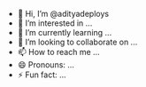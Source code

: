 - 👋 Hi, I’m @adityadeploys
- 👀 I’m interested in ...
- 🌱 I’m currently learning ...
- 💞️ I’m looking to collaborate on ...
- 📫 How to reach me ...
- 😄 Pronouns: ...
- ⚡ Fun fact: ...

<!---
adityadeploys/adityadeploys is a ✨ special ✨ repository because its `README.md` (this file) appears on your GitHub profile.
You can click the Preview link to take a look at your changes.
--->
